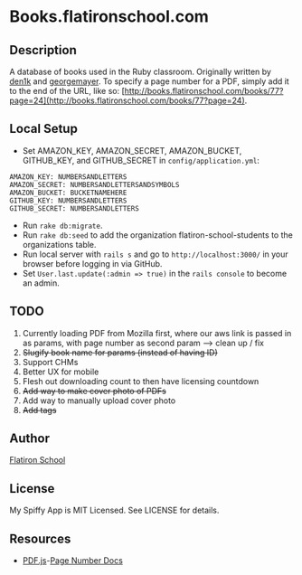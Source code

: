 # Books.flatironschool.com

## Description

A database of books used in the Ruby classroom. Originally written by [den1k](https://github.com/den1k/booxr) and [georgemayer](https://github.com/georgemayer/). To specify a page number for a PDF, simply add it to the end of the URL, like so: [http://books.flatironschool.com/books/77?page=24](http://books.flatironschool.com/books/77?page=24).

## Local Setup

* Set AMAZON_KEY, AMAZON_SECRET, AMAZON_BUCKET, GITHUB_KEY, and GITHUB_SECRET in `config/application.yml`:
```
AMAZON_KEY: NUMBERSANDLETTERS
AMAZON_SECRET: NUMBERSANDLETTERSANDSYMBOLS
AMAZON_BUCKET: BUCKETNAMEHERE
GITHUB_KEY: NUMBERSANDLETTERS
GITHUB_SECRET: NUMBERSANDLETTERS
```
* Run `rake db:migrate`.
* Run `rake db:seed` to add the organization flatiron-school-students to the organizations table.
* Run local server with `rails s` and go to `http://localhost:3000/` in your browser before logging in via GitHub.
* Set `User.last.update(:admin => true)` in the `rails console` to become an admin.

## TODO

1. Currently loading PDF from Mozilla first, where our aws link is passed in as params, with page number as second param --> clean up / fix
2. ~~Slugify book name for params (instead of having ID)~~
3. Support CHMs
4. Better UX for mobile
5. Flesh out downloading count to then have licensing countdown
6. ~~Add way to make cover photo of PDFs~~
7. Add way to manually upload cover photo
8. ~~Add tags~~

## Author

[Flatiron School](http://flatironschool.com/)

## License

My Spiffy App is MIT Licensed. See LICENSE for details.

## Resources
* [PDF.js](http://www.askapache.com/javascript/pdf-js.html)-[Page Number Docs](http://www.askapache.com/javascript/pdf-js.html#Options_after_the-s0)
